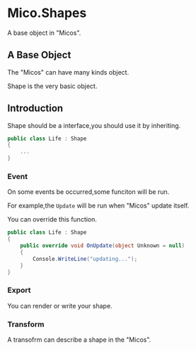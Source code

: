 ﻿# Mico.Shapes

A base object in "Micos".

## A Base Object

The "Micos" can have many kinds object.

Shape is the very basic object.

## Introduction

Shape should be a interface,you should use it by inheriting.

```C#
public class Life : Shape
{
	...
}
```

### Event

On some events be occurred,some funciton will be run.

For example,the `Update` will be run when "Micos" update itself.

You can override this function.

```C#
public class Life : Shape
{
	public override void OnUpdate(object Unknown = null) 
	{
		Console.WriteLine("updating...");
	}
}
``` 

### Export

You can render or write your shape.

### Transform

A transofrm can describe a shape in the "Micos".



